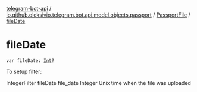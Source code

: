 [telegram-bot-api](../../index.md) / [io.github.oleksivio.telegram.bot.api.model.objects.passport](../index.md) / [PassportFile](index.md) / [fileDate](./file-date.md)

# fileDate

`var fileDate: `[`Int`](https://kotlinlang.org/api/latest/jvm/stdlib/kotlin/-int/index.html)`?`

To setup filter:

IntegerFilter fileDate file_date Integer Unix time when the file was uploaded

